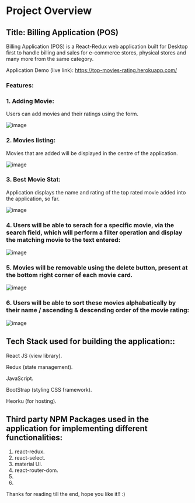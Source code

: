 # Project Overview

## Title: Billing Application (POS)

Billing Application (POS) is a React-Redux web application built for Desktop first to handle billing and sales for e-commerce stores, physical stores and many more from the same category.

Application Demo (live link): https://top-movies-rating.herokuapp.com/

### Features:

### 1. Adding Movie:

Users can add movies and their ratings using the form.

![image](https://user-images.githubusercontent.com/84494799/121169061-3e7a6380-c871-11eb-958e-6f651decf518.png)

### 2. Movies listing:

Movies that are added will be displayed in the centre of the application.

![image](https://user-images.githubusercontent.com/84494799/121174468-93b97380-c877-11eb-82e7-3dbf58f30e47.png)

### 3. Best Movie Stat:

Application displays the name and rating of the top rated movie added into the application, so far.

![image](https://user-images.githubusercontent.com/84494799/121174743-df6c1d00-c877-11eb-8d70-c8f04579006b.png)

### 4. Users will be able to serach for a specific movie, via the search field, which will perform a filter operation and display the matching movie to the text entered:

![image](https://user-images.githubusercontent.com/84494799/121174993-31ad3e00-c878-11eb-9b34-3ffa376071dd.png)

### 5. Movies will be removable using the delete button, present at the bottom right corner of each movie card.

![image](https://user-images.githubusercontent.com/84494799/121175276-80f36e80-c878-11eb-9dce-172ef0fc3ffc.png)

### 6. Users will be able to sort these movies alphabatically by their name / ascending & descending order of the movie rating:

![image](https://user-images.githubusercontent.com/84494799/121176035-6241a780-c879-11eb-8daa-bb1a0db32abb.png)

## Tech Stack used for building the application::

React JS (view library).

Redux (state management).

JavaScript.

BootStrap (styling CSS framework).


Heorku (for hosting).

## Third party NPM Packages used in the application for implementing different functionalities:

1.	react-redux.
2.	react-select.
3.	material UI.
4.	react-router-dom.
5.	
6.	

Thanks for reading till the end, hope you like it!!  :)

